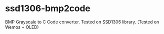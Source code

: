 # ssd1306-bmp2code
BMP Grayscale to C Code converter. Tested on SSD1306 library. (Tested on Wemos + OLED)
